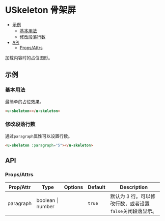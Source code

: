 <!-- 该 README.md 根据 api.yaml 和 docs/*.md 自动生成，为了方便在 GitHub 和 NPM 上查阅。如需修改，请查看源文件 -->

# USkeleton 骨架屏

- [示例](#示例)
    - [基本用法](#基本用法)
    - [修改段落行数](#修改段落行数)
- [API]()
    - [Props/Attrs](#propsattrs)

加载内容时的占位图形。

## 示例
### 基本用法

最简单的占位效果。

``` html
<u-skeleton></u-skeleton>
```

### 修改段落行数

通过`paragraph`属性可以设置行数。

``` html
<u-skeleton :paragraph="5"></u-skeleton>
```

## API
### Props/Attrs

| Prop/Attr | Type | Options | Default | Description |
| --------- | ---- | ------- | ------- | ----------- |
| paragraph | boolean \| number |  | `true` | 默认为 3 行。可以修改行数，或者设置`false`关闭段落显示。 |

